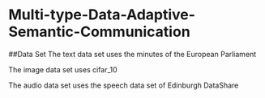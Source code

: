 # Multi-type-Data-Adaptive-Semantic-Communication

##Data Set
The text data set uses the minutes of the European Parliament

The image data set uses cifar_10

The audio data set uses the speech data set of Edinburgh DataShare
